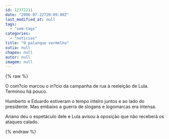 ```yaml
---
id: 12372211
date: "2006-07-22T20:09:00Z"
last_modified_at: null
tags:
  - "sem-tags"
categories:
  - "noticias"
title: "O palanque vermelho"
sutia: null
chapeu: null
autor: null
imagem: null
---
```

{% raw %}
<p><P>O com?cio marcou o in?cio da campanha de rua à reeleição de Lula. Terminou há pouco.</P></p>
<p><P>Humberto e Eduardo estiveram o tempo inteiro juntos e ao lado do presidente. Mas embaixo a guerra de slogans e logomarcas era intensa.</P></p>
<p><P>Ariano deu o espetáculo dele e Lula avisou à oposição que não receberá os ataques calado.</P> </p>
{% endraw %}